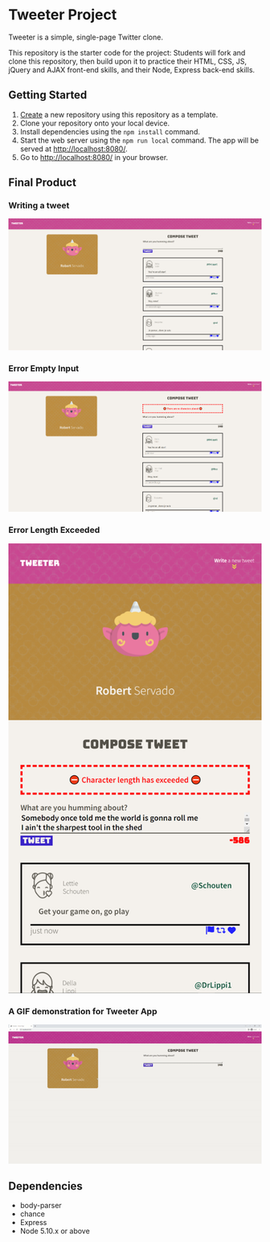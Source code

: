 # Tweeter Project

Tweeter is a simple, single-page Twitter clone.

This repository is the starter code for the project: Students will fork and clone this repository, then build upon it to practice their HTML, CSS, JS, jQuery and AJAX front-end skills, and their Node, Express back-end skills.

## Getting Started

1. [Create](https://docs.github.com/en/repositories/creating-and-managing-repositories/creating-a-repository-from-a-template) a new repository using this repository as a template.
2. Clone your repository onto your local device.
3. Install dependencies using the `npm install` command.
4. Start the web server using the `npm run local` command. The app will be served at <http://localhost:8080/>.
5. Go to <http://localhost:8080/> in your browser.

## Final Product

### Writing a tweet

!["Writing a tweet"](https://github.com/ArjayS/tweeter/blob/master/public/images/write_tweet.PNG)

### Error Empty Input

!["Error Empty Input"](https://github.com/ArjayS/tweeter/blob/master/public/images/error_empty_input.PNG)

### Error Length Exceeded

!["Error Length Exceeded"](https://github.com/ArjayS/tweeter/blob/master/public/images/error_length_exceeded.PNG)

### A GIF demonstration for Tweeter App

![GIF demonstration for Tweeter App](https://github.com/ArjayS/tweeter/blob/master/public/images/ezgif.com-gif-maker.gif)

## Dependencies

- body-parser
- chance
- Express
- Node 5.10.x or above

